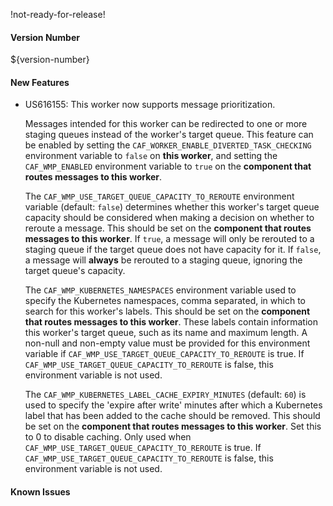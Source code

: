 !not-ready-for-release!

#### Version Number
${version-number}

#### New Features
- US616155: This worker now supports message prioritization.  

  Messages intended for this worker can be redirected to one or more staging queues instead of the worker's target queue.  This feature can be enabled by setting the `CAF_WORKER_ENABLE_DIVERTED_TASK_CHECKING` environment variable to `false` on **this worker**, and setting the `CAF_WMP_ENABLED` environment variable to `true` on the **component that routes messages to this worker**.   

  The `CAF_WMP_USE_TARGET_QUEUE_CAPACITY_TO_REROUTE` environment variable (default: `false`) determines whether this worker's target queue capacity should be considered when making a decision on whether to reroute a message. This should be set on the **component that routes messages to this worker**.
If `true`, a message will only be rerouted to a staging queue if the target queue does not have capacity for it. If `false`, a message will **always** be rerouted to a staging queue, ignoring the target queue's capacity.

  The `CAF_WMP_KUBERNETES_NAMESPACES` environment variable used to specify the Kubernetes namespaces, comma separated, in which to search for this worker's labels.  This should be set on the **component that routes messages to this worker**. These labels contain information this worker's target queue, such as its name and maximum length. A non-null and non-empty value must be provided for this environment variable if `CAF_WMP_USE_TARGET_QUEUE_CAPACITY_TO_REROUTE` is true. If `CAF_WMP_USE_TARGET_QUEUE_CAPACITY_TO_REROUTE` is false, this environment variable is not used.  

  The `CAF_WMP_KUBERNETES_LABEL_CACHE_EXPIRY_MINUTES` (default: `60`) is used to specify the 'expire after write' minutes after which a Kubernetes label that has been added to the cache should be removed. This should be set on the **component that routes messages to this worker**. Set this to 0 to disable caching. Only used when `CAF_WMP_USE_TARGET_QUEUE_CAPACITY_TO_REROUTE` is true. If `CAF_WMP_USE_TARGET_QUEUE_CAPACITY_TO_REROUTE` is false, this environment variable is not used.  

#### Known Issues
